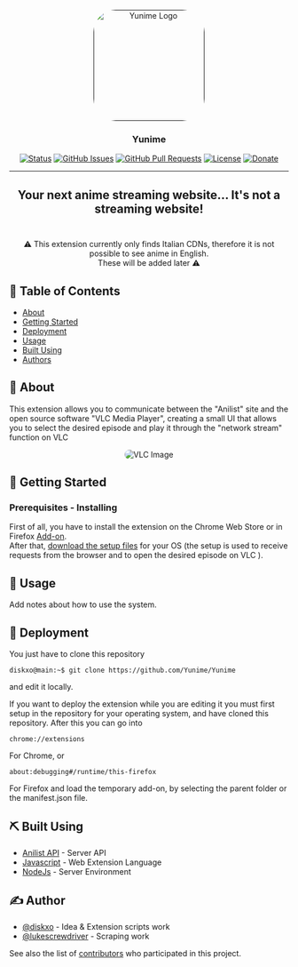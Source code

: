 <p align="center">
  <a href="" rel="noopener">
 <img width=200px height=200px style="border-radius: 20%" src="https://avatars.githubusercontent.com/u/88585878?s=200&v=4" alt="Yunime Logo"></a>
</p>

<h3 align="center">Yunime</h3>

<div align="center">

[![Status](https://img.shields.io/badge/status-active-success.svg)]()
[![GitHub Issues](https://img.shields.io/github/issues/Yunime/Yunime.svg)](https://github.com/kylelobo/The-Documentation-Compendium/issues)
[![GitHub Pull Requests](https://img.shields.io/github/issues-pr/Yunime/Yunime.svg)](https://github.com/kylelobo/The-Documentation-Compendium/pulls)
[![License](https://img.shields.io/badge/license-MIT-blue.svg)](/LICENSE)
[![Donate](https://img.shields.io/badge/Donate-PayPal-green.svg)](https://www.paypal.me/nicolapreda0)
</div>

---

<h2 align="center">Your next anime streaming website... It's not a streaming website! <br><br>
</h2>
<p align="center"> ⚠ This extension currently only finds Italian CDNs, therefore it is not possible to see anime in English. <br>These will be added later ⚠</p>



## 📝 Table of Contents

- [About](#about)
- [Getting Started](#getting_started)
- [Deployment](#deployment)
- [Usage](#usage)
- [Built Using](#built_using)
- [Authors](#author)

## 🧐 About <a name = "about"></a>

This extension allows you to communicate between the "Anilist" site and the open source software "VLC Media Player", creating a small UI that allows you to select the desired episode and play it through the "network stream" function on VLC
<p align="center" >

<img style="border-radius: 10px" src="https://i.imgur.com/etav1gc.png" alt="VLC Image">
</p>

## 🏁 Getting Started <a name = "getting_started"></a>

### Prerequisites - Installing

First of all, you have to install the extension on the Chrome Web Store or in Firefox [Add-on]("https://addons.mozilla.org/it/firefox/addon/yunime/"). <br>
After that, [download the setup files]("") for your OS (the setup is used to receive requests from the browser and to open the desired episode on VLC
).


## 🎈 Usage <a name="usage"></a>

Add notes about how to use the system.

## 🚀 Deployment <a name = "deployment"></a>

You just have to clone this repository

```console
diskxo@main:~$ git clone https://github.com/Yunime/Yunime
```

and edit it locally.

If you want to deploy the extension while you are editing it you must first setup in the repository for your operating system, and have cloned this repository.
After this you can go into 
```chrome
chrome://extensions
```
For Chrome, 
or 
```firefox
about:debugging#/runtime/this-firefox
```
For Firefox and load the temporary add-on, by selecting the parent folder or the manifest.json file.


## ⛏️ Built Using <a name = "built_using"></a>

- [Anilist API](https://anilist.gitbook.io/anilist-apiv2-docs//) - Server API
- [Javascript](https://www.javascript.com/) - Web Extension Language
- [NodeJs](https://nodejs.org/en/) - Server Environment

## ✍️ Author <a name = "author"></a>

- [@diskxo](https://github.com/diskxo) - Idea & Extension scripts work
- [@lukescrewdriver](https://github.com/lukescrewdriver) - Scraping work

See also the list of [contributors](https://github.com/Yunime/Yunime/contributors) who participated in this project.




